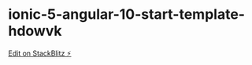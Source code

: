 # ionic-5-angular-10-start-template-hdowvk

[Edit on StackBlitz ⚡️](https://stackblitz.com/edit/ionic-5-angular-10-start-template-hdowvk)